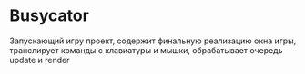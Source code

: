 # Busycator #

Запускающий игру проект, содержит финальную реализацию окна игры, транслирует команды с клавиатуры и мышки, обрабатывает очередь update и render